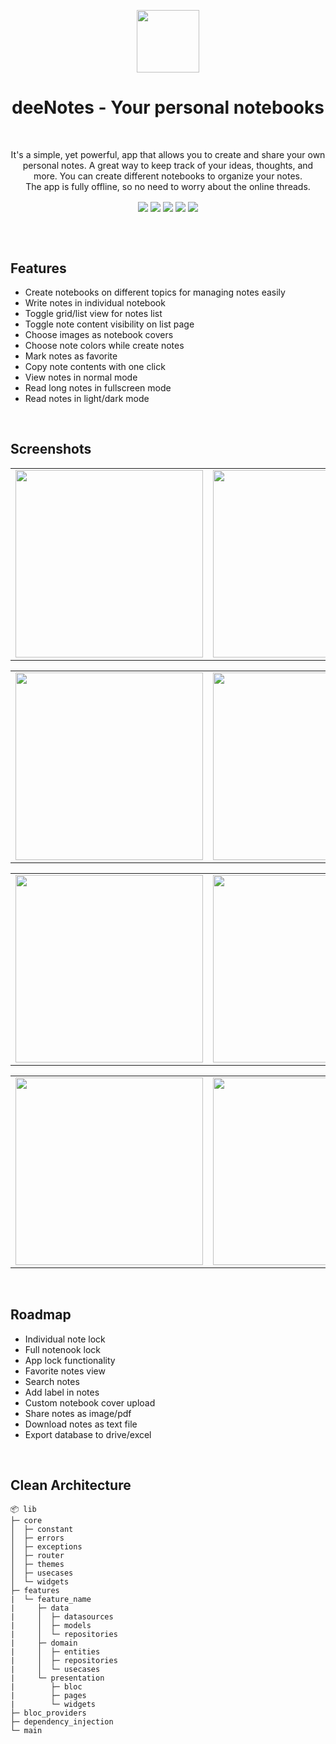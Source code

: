 <p align="center"> 
  <tr>
     <td><img src="https://s3.us-west-2.amazonaws.com/secure.notion-static.com/11b107cf-5a67-4055-b750-e25c6cd6bc13/deeNotes-logo-gif-min.gif?X-Amz-Algorithm=AWS4-HMAC-SHA256&X-Amz-Content-Sha256=UNSIGNED-PAYLOAD&X-Amz-Credential=AKIAT73L2G45EIPT3X45%2F20220612%2Fus-west-2%2Fs3%2Faws4_request&X-Amz-Date=20220612T132843Z&X-Amz-Expires=86400&X-Amz-Signature=6bc659608ddef8c317b6182a4aa3704bb2e98f3c91c82ec2f70f0aa2b698f693&X-Amz-SignedHeaders=host&response-content-disposition=filename%20%3D%22deeNotes-logo-gif-min.gif%22&x-id=GetObject" width=100 ></td>
  </tr>
 </p>

<h1 align="center">deeNotes - Your personal notebooks</h1>
</br>

<p align="center" > It's a simple, yet powerful, app that allows you to create and share your own personal notes. A great way to keep track of your ideas, thoughts, and more. You can create different notebooks to organize your notes. </br> The app is fully offline, so no need to worry about the online threads.</p>


<div align="center">
<img align="center" src="https://img.shields.io/badge/Flutter-%2302569B.svg?style=flat"/>
<img align="center" src="https://img.shields.io/badge/-BLoC-blue?style=flat"/>
<img align="center" src="https://img.shields.io/badge/-Clean Architecture-2FA52F?style=flat"/>
<img align="center" src="https://img.shields.io/badge/-Sqflite-4EA9DF?style=flat"/>
<img align="center" src="https://img.shields.io/badge/-Go Router-0B458B?style=flat"/>
</div>


</br></br>

## Features
- Create notebooks on different topics for managing notes easily
- Write notes in individual notebook
- Toggle grid/list view for notes list
- Toggle note content visibility on list page
- Choose images as notebook covers
- Choose note colors while create notes
- Mark notes as favorite
- Copy note contents with one click
- View notes in normal mode
- Read long notes in fullscreen mode
- Read notes in light/dark mode

</br>

## Screenshots
<table align="center">
  <tr>
    <td><img src="https://www.notion.so/image/https%3A%2F%2Fs3-us-west-2.amazonaws.com%2Fsecure.notion-static.com%2Ff0b032f3-8b27-4e04-ab3d-8ef643a1003e%2FdeeNotes_-_mockups-HI_(1)-min.png?table=block&id=98c77a59-77e8-4207-9c42-5fe6c0f2d112&spaceId=3107c0c8-1d6e-462e-8ab2-26ba76caa796&width=2000&userId=73918c78-f0a6-467b-83c8-c747d80076b1&cache=v2" width=300 ></td>
    <td><img src="https://www.notion.so/image/https%3A%2F%2Fs3-us-west-2.amazonaws.com%2Fsecure.notion-static.com%2Fc672c731-0c7f-4b02-95bf-5ccb3023803f%2FdeeNotes_-_mockups-HI_(2)-min.png?table=block&id=41c293b0-d787-4dfa-a985-ba2f1ca734da&spaceId=3107c0c8-1d6e-462e-8ab2-26ba76caa796&width=1920&userId=73918c78-f0a6-467b-83c8-c747d80076b1&cache=v2" width=300 ></td>
    <td><img src="https://www.notion.so/image/https%3A%2F%2Fs3-us-west-2.amazonaws.com%2Fsecure.notion-static.com%2F58091260-b768-44ba-b573-4a90431e1e58%2FdeeNotes_-_mockups-HI_(3)-min.png?table=block&id=951ffbca-9fb7-40a0-8e72-3191d7769664&spaceId=3107c0c8-1d6e-462e-8ab2-26ba76caa796&width=1920&userId=73918c78-f0a6-467b-83c8-c747d80076b1&cache=v2" width=300 ></td>
  </tr>
 </table>
<table align="center">

  <tr>
    <td><img src="https://www.notion.so/image/https%3A%2F%2Fs3-us-west-2.amazonaws.com%2Fsecure.notion-static.com%2F69dac1dc-55ae-4541-9f1a-1eb4b638427e%2FdeeNotes_-_mockups-HI_(4)-min.png?table=block&id=5c2ca843-463d-484e-97df-3e5376252031&spaceId=3107c0c8-1d6e-462e-8ab2-26ba76caa796&width=1920&userId=73918c78-f0a6-467b-83c8-c747d80076b1&cache=v2" width=300 ></td>
    <td><img src="https://www.notion.so/image/https%3A%2F%2Fs3-us-west-2.amazonaws.com%2Fsecure.notion-static.com%2Ff53da06f-7ae2-463c-a7e9-ec5ef8dd1800%2FdeeNotes_-_mockups-HI_(5)-min.png?table=block&id=d03f40fd-3784-4374-b736-f9bdeec711bb&spaceId=3107c0c8-1d6e-462e-8ab2-26ba76caa796&width=1920&userId=73918c78-f0a6-467b-83c8-c747d80076b1&cache=v2" width=300 ></td>
    <td><img src="https://www.notion.so/image/https%3A%2F%2Fs3-us-west-2.amazonaws.com%2Fsecure.notion-static.com%2Fb44693a8-449c-49bc-ba80-151894c98cd4%2FdeeNotes_-_mockups-HI_(6)-min.png?table=block&id=92ca050a-ef79-47cf-9a8e-d6a9bbebcfae&spaceId=3107c0c8-1d6e-462e-8ab2-26ba76caa796&width=1920&userId=73918c78-f0a6-467b-83c8-c747d80076b1&cache=v2" width=300 ></td>
  </tr>
 </table>
 <table align="center">
  <tr>
    <td><img src="https://www.notion.so/image/https%3A%2F%2Fs3-us-west-2.amazonaws.com%2Fsecure.notion-static.com%2F9649d388-b2ef-4dab-b639-10b6dce887df%2FdeeNotes_-_mockups-HI_(7)-min.png?table=block&id=9935a672-7442-459c-bff8-e1b06606ae7d&spaceId=3107c0c8-1d6e-462e-8ab2-26ba76caa796&width=1920&userId=73918c78-f0a6-467b-83c8-c747d80076b1&cache=v2" width=300 ></td>
    <td><img src="https://www.notion.so/image/https%3A%2F%2Fs3-us-west-2.amazonaws.com%2Fsecure.notion-static.com%2F23dfb438-87cb-492e-86a1-2205371e03b5%2FdeeNotes_-_mockups-HI_(8)-min.png?table=block&id=47af5831-cda8-4928-9b8d-e1264d8e0348&spaceId=3107c0c8-1d6e-462e-8ab2-26ba76caa796&width=1920&userId=73918c78-f0a6-467b-83c8-c747d80076b1&cache=v2" width=300 ></td>
    <td><img src="https://www.notion.so/image/https%3A%2F%2Fs3-us-west-2.amazonaws.com%2Fsecure.notion-static.com%2F542d3f0e-0b04-4dbd-a9ea-76aa67e9a764%2FdeeNotes_-_mockups-HI_(9)-min.png?table=block&id=65d264f0-d4b0-47bd-a5a3-70bec8280a32&spaceId=3107c0c8-1d6e-462e-8ab2-26ba76caa796&width=1920&userId=73918c78-f0a6-467b-83c8-c747d80076b1&cache=v2" width=300 ></td>
  </tr>
 </table>
 <table align="center">
  <tr>
    <td><img src="https://www.notion.so/image/https%3A%2F%2Fs3-us-west-2.amazonaws.com%2Fsecure.notion-static.com%2F2ece9605-f76f-4591-b94f-3a95c1f615ae%2FdeeNotes_-_mockups-HI_(10)-min.png?table=block&id=9dec9040-439f-4ed0-b1d8-f37d7aaa74ce&spaceId=3107c0c8-1d6e-462e-8ab2-26ba76caa796&width=1920&userId=73918c78-f0a6-467b-83c8-c747d80076b1&cache=v2" width=300 ></td>
    <td><img src="https://www.notion.so/image/https%3A%2F%2Fs3-us-west-2.amazonaws.com%2Fsecure.notion-static.com%2F252e8d33-a33a-45bb-93be-8943a810df2b%2FdeeNotes_-_mockups-HI_(11)-min.png?table=block&id=0cce3edc-2365-43fd-a4a2-c1f0ba16222c&spaceId=3107c0c8-1d6e-462e-8ab2-26ba76caa796&width=1920&userId=73918c78-f0a6-467b-83c8-c747d80076b1&cache=v2" width=300 ></td>
    <td><img src="https://www.notion.so/image/https%3A%2F%2Fs3-us-west-2.amazonaws.com%2Fsecure.notion-static.com%2F6c163537-d4c8-4b65-a600-f6558046d41d%2FdeeNotes_-_mockups-HI_(12)-min.png?table=block&id=91331c1e-4cf7-41d7-bad4-9d5921448be3&spaceId=3107c0c8-1d6e-462e-8ab2-26ba76caa796&width=1920&userId=73918c78-f0a6-467b-83c8-c747d80076b1&cache=v2" width=300 ></td>
  </tr>
 </table>


</br>

## Roadmap
- Individual note lock
- Full notenook lock
- App lock functionality
- Favorite notes view
- Search notes
- Add label in notes
- Custom notebook cover upload
- Share notes as image/pdf
- Download notes as text file
- Export database to drive/excel


</br>


## Clean Architecture
```
📦 lib
├─ core
│  ├─ constant
│  ├─ errors
│  ├─ exceptions
│  ├─ router
│  ├─ themes
│  ├─ usecases
│  └─ widgets
├─ features
|  └─ feature_name
|     ├─ data
|     │  ├─ datasources
|     │  ├─ models
|     │  └─ repositories
|     ├─ domain
|     │  ├─ entities
|     │  ├─ repositories
|     │  └─ usecases
|     └─ presentation
|        ├─ bloc
|        ├─ pages
|        └─ widgets
├─ bloc_providers
├─ dependency_injection
└─ main
```

